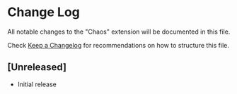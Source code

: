 # Change Log

All notable changes to the "Chaos" extension will be documented in this file.

Check [Keep a Changelog](http://keepachangelog.com/) for recommendations on how to structure this file.

## [Unreleased]

- Initial release